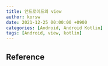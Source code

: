 ```yaml
---
title: 안드로이드의 view
author: korsw
date: 2021-12-25 00:00:00 +0900
categories: [Android, Android Kotlin]
tags: [Android, view, kotlin]
---
```


## Reference
